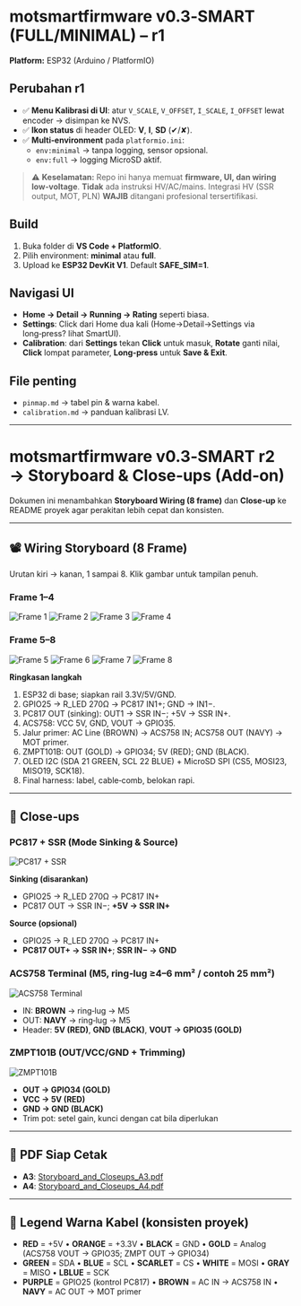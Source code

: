 
# motsmartfirmware v0.3‑SMART (FULL/MINIMAL) – r1

**Platform:** ESP32 (Arduino / PlatformIO)

## Perubahan r1
- ✅ **Menu Kalibrasi di UI**: atur `V_SCALE`, `V_OFFSET`, `I_SCALE`, `I_OFFSET` lewat encoder → disimpan ke NVS.
- ✅ **Ikon status** di header OLED: **V**, **I**, **SD** (✔/✘).
- ✅ **Multi‑environment** pada `platformio.ini`:
  - `env:minimal` → tanpa logging, sensor opsional.
  - `env:full` → logging MicroSD aktif.

> ⚠️ **Keselamatan:** Repo ini hanya memuat **firmware, UI, dan wiring low‑voltage**. **Tidak** ada instruksi HV/AC/mains. Integrasi HV (SSR output, MOT, PLN) **WAJIB** ditangani profesional tersertifikasi.

## Build
1. Buka folder di **VS Code + PlatformIO**.
2. Pilih environment: **minimal** atau **full**.
3. Upload ke **ESP32 DevKit V1**. Default **SAFE_SIM=1**.

## Navigasi UI
- **Home → Detail → Running → Rating** seperti biasa.
- **Settings**: Click dari Home dua kali (Home→Detail→Settings via long‑press? lihat SmartUI).
- **Calibration**: dari **Settings** tekan **Click** untuk masuk, **Rotate** ganti nilai, **Click** lompat parameter, **Long‑press** untuk **Save & Exit**.

## File penting
- `pinmap.md` → tabel pin & warna kabel.
- `calibration.md` → panduan kalibrasi LV.

---


# motsmartfirmware v0.3‑SMART r2 → **Storyboard & Close‑ups** (Add‑on)

Dokumen ini menambahkan **Storyboard Wiring (8 frame)** dan **Close‑up** ke README proyek agar perakitan lebih cepat dan konsisten.

---

## 📽️ Wiring Storyboard (8 Frame)
Urutan kiri → kanan, 1 sampai 8. Klik gambar untuk tampilan penuh.

### Frame 1–4
![Frame 1](docs/frames/frame_1.png)
![Frame 2](docs/frames/frame_2.png)
![Frame 3](docs/frames/frame_3.png)
![Frame 4](docs/frames/frame_4.png)

### Frame 5–8
![Frame 5](docs/frames/frame_5.png)
![Frame 6](docs/frames/frame_6.png)
![Frame 7](docs/frames/frame_7.png)
![Frame 8](docs/frames/frame_8.png)

**Ringkasan langkah**
1. ESP32 di base; siapkan rail 3.3V/5V/GND.
2. GPIO25 → R_LED 270Ω → PC817 IN1+; GND → IN1−.
3. PC817 OUT (sinking): OUT1 → SSR IN−; +5V → SSR IN+.
4. ACS758: VCC 5V, GND, VOUT → GPIO35.
5. Jalur primer: AC Line (BROWN) → ACS758 IN; ACS758 OUT (NAVY) → MOT primer.
6. ZMPT101B: OUT (GOLD) → GPIO34; 5V (RED); GND (BLACK).
7. OLED I2C (SDA 21 GREEN, SCL 22 BLUE) + MicroSD SPI (CS5, MOSI23, MISO19, SCK18).
8. Final harness: label, cable‑comb, belokan rapi.

---

## 🔎 Close‑ups
### PC817 + SSR (Mode **Sinking** & **Source**)
![PC817 + SSR](docs/closeups/pc817_ssr_modes.png)

**Sinking (disarankan)**
- GPIO25 → R_LED 270Ω → PC817 IN+
- PC817 OUT → SSR IN−; **+5V → SSR IN+**

**Source (opsional)**
- GPIO25 → R_LED 270Ω → PC817 IN+
- **PC817 OUT+ → SSR IN+**; **SSR IN− → GND**

### ACS758 Terminal (M5, ring‑lug ≥4–6 mm² / contoh 25 mm²)
![ACS758 Terminal](docs/closeups/acs758_terminal_closeup.png)

- IN: **BROWN** → ring‑lug → M5
- OUT: **NAVY** → ring‑lug → M5
- Header: **5V (RED)**, **GND (BLACK)**, **VOUT → GPIO35 (GOLD)**

### ZMPT101B (OUT/VCC/GND + Trimming)
![ZMPT101B](docs/closeups/zmpt101b_closeup.png)

- **OUT → GPIO34 (GOLD)**
- **VCC → 5V (RED)**
- **GND → GND (BLACK)**
- Trim pot: setel gain, kunci dengan cat bila diperlukan

---

## 📄 PDF Siap Cetak
- **A3**: [Storyboard_and_Closeups_A3.pdf](docs/Storyboard_and_Closeups_A3.pdf)
- **A4**: [Storyboard_and_Closeups_A4.pdf](docs/Storyboard_and_Closeups_A4.pdf)

---

## 🎨 Legend Warna Kabel (konsisten proyek)
- **RED** = +5V • **ORANGE** = +3.3V • **BLACK** = GND • **GOLD** = Analog (ACS758 VOUT → GPIO35; ZMPT OUT → GPIO34)
- **GREEN** = SDA • **BLUE** = SCL • **SCARLET** = CS • **WHITE** = MOSI • **GRAY** = MISO • **LBLUE** = SCK
- **PURPLE** = GPIO25 (kontrol PC817) • **BROWN** = AC IN → ACS758 IN • **NAVY** = AC OUT → MOT primer

